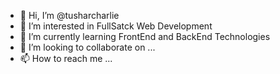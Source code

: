 - 👋 Hi, I’m @tusharcharlie
- 👀 I’m interested in FullSatck Web Development
- 🌱 I’m currently learning FrontEnd and BackEnd Technologies
- 💞️ I’m looking to collaborate on ...
- 📫 How to reach me ...

<!---
tusharcharlie/tusharcharlie is a ✨ special ✨ repository because its `README.md` (this file) appears on your GitHub profile.
You can click the Preview link to take a look at your changes.
--->
